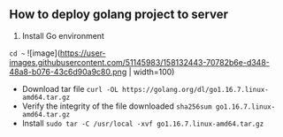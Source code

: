 ## How to deploy golang project to server

1. Install Go environment

``` cd ~ ```
![image](https://user-images.githubusercontent.com/51145983/158132443-70782b6e-d348-48a8-b076-43c6d90a9c80.png | width=100)

- Download tar file
```curl -OL https://golang.org/dl/go1.16.7.linux-amd64.tar.gz```
- Verify the integrity of the file downloaded
```sha256sum go1.16.7.linux-amd64.tar.gz```
- Install
```sudo tar -C /usr/local -xvf go1.16.7.linux-amd64.tar.gz```
